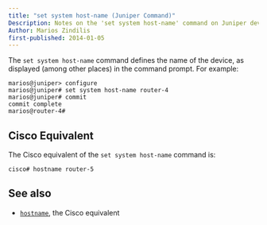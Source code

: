 ```yaml
---
title: "set system host-name (Juniper Command)"
Description: Notes on the 'set system host-name' command on Juniper devices
Author: Marios Zindilis
first-published: 2014-01-05
---
```


The `set system host-name` command defines the name of the device, as 
displayed (among other places) in the command prompt. For example:

    marios@juniper> configure
    marios@juniper# set system host-name router-4
    marios@juniper# commit
    commit complete
    marios@router-4#

Cisco Equivalent
----------------

The Cisco equivalent of the `set system host-name` command is: 

    cisco# hostname router-5

See also
--------

*    [`hostname`](/docs/cisco/hostname.html), the Cisco equivalent
